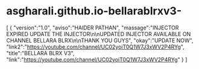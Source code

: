 # asgharali.github.io-bellarablrxv3-
[ { "version":"1.0", "aviso":"HAIDER PATHAN", "massage":"INJECTOR EXPIRED UPDATE THE INJECTOR\n\nUPDATED INJECTOR AVAILABLE ON CHANNEL BELLARA BLRX\n\nTHANK YOU GUYS", "okay":"UPDATE NOW", "link2":"https://youtube.com/channel/UC02yoiT0Q1W7J3xWV2P4RYg", "title":"BELLARA BLRX V3", "link":"https://youtube.com/channel/UC02yoiT0Q1W7J3xWV2P4RYg" } ]
